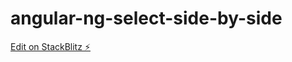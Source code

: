 # angular-ng-select-side-by-side

[Edit on StackBlitz ⚡️](https://stackblitz.com/edit/angular-ng-select-side-by-side)